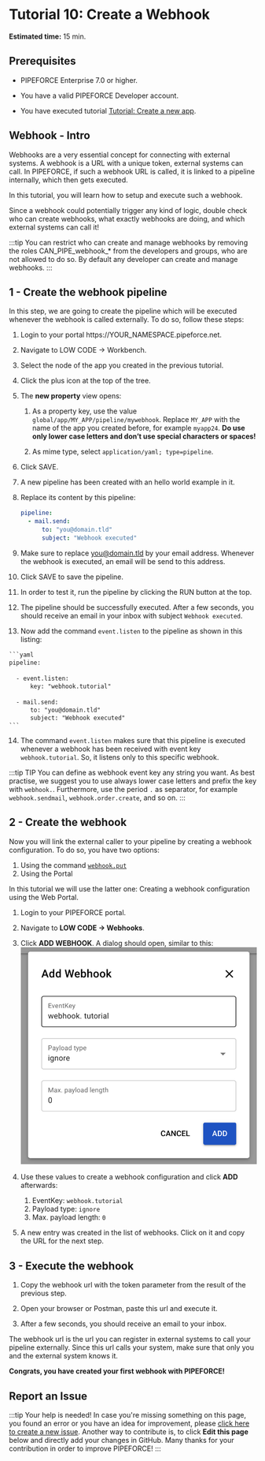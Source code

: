 # Tutorial 10: Create a Webhook

**Estimated time:** 15 min.

## Prerequisites

*   PIPEFORCE Enterprise 7.0 or higher.
    
*   You have a valid PIPEFORCE Developer account.
    
*   You have executed tutorial [Tutorial: Create a new app](../tutorials/create-app).
    

## Webhook - Intro

Webhooks are a very essential concept for connecting with external systems. A webhook is a URL with a unique token, external systems can call. In PIPEFORCE, if such a webhook URL is called, it is linked to a pipeline internally, which then gets executed.

In this tutorial, you will learn how to setup and execute such a webhook.

Since a webhook could potentially trigger any kind of logic, double check who can create webhooks, what exactly webhooks are doing, and which external systems can call it!  
  
:::tip 
You can restrict who can create and manage webhooks by removing the roles CAN\_PIPE\_webhook\_\* from the developers and groups, who are not allowed to do so. By default any developer can create and manage webhooks.
:::

## 1 - Create the webhook pipeline


In this step, we are going to create the pipeline which will be executed whenever the webhook is called externally. To do so, follow these steps:

1.  Login to your portal https://YOUR\_NAMESPACE.pipeforce.net.
    
2.  Navigate to LOW CODE → Workbench.
    
3.  Select the node of the app you created in the previous tutorial.
    
4.  Click the plus icon at the top of the tree.
    
5.  The **new property** view opens:
    
    1.  As a property key, use the value `global/app/MY_APP/pipeline/mywebhook`. Replace `MY_APP` with the name of the app you created before, for example `myapp24`. **Do use only lower case letters and don’t use special characters or spaces!**
        
    2.  As mime type, select `application/yaml; type=pipeline`.
        
6.  Click SAVE.
    
7.  A new pipeline has been created with an hello world example in it.
    
8.  Replace its content by this pipeline:
    
    ```yaml
    pipeline:
      - mail.send:
          to: "you@domain.tld"
          subject: "Webhook executed"
    ```
    
9.  Make sure to replace you@domain.tld by your email address. Whenever the webhook is executed, an email will be send to this address.
    
10.  Click SAVE to save the pipeline.
    
11.  In order to test it, run the pipeline by clicking the RUN button at the top.
    
12.  The pipeline should be successfully executed. After a few seconds, you should receive an email in your inbox with subject `Webhook executed`.
    
13.  Now add the command `event.listen` to the pipeline as shown in this listing:
    
    ```yaml
    pipeline:

      - event.listen:
          key: "webhook.tutorial"

      - mail.send:
          to: "you@domain.tld"
          subject: "Webhook executed"
    ```
    
14.  The command `event.listen` makes sure that this pipeline is executed whenever a webhook has been received with event key `webhook.tutorial`. So, it listens only to this specific webhook.
    

:::tip TIP 
You can define as webhook event key any string you want. As best practise, we suggest you to use always lower case letters and prefix the key with `webhook.`. Furthermore, use the period `.` as separator, for example `webhook.sendmail`, `webhook.order.create`, and so on.
:::

## 2 - Create the webhook

Now you will link the external caller to your pipeline by creating a webhook configuration. To do so, you have two options:

 1. Using the command [`webhook.put`](/docs/api/commands#webhookput-v1) 
 2. Using the Portal

In this tutorial we will use the latter one: Creating a webhook configuration using the Web Portal.

1.  Login to your PIPEFORCE portal.
2.  Navigate to **LOW CODE → Webhooks**.
3.  Click **ADD WEBHOOK**. A dialog should open, similar to this:
    ![](../img/webhook-add-dialog.png)
4.  Use these values to create a webhook configuration and click **ADD** afterwards:
    1. EventKey: `webhook.tutorial`
    2.  Payload type: `ignore` 
    3.  Max. payload length: `0`
    
5.  A new entry was created in the list of webhooks. Click on it and copy the URL for the next step.
    

## 3 - Execute the webhook

1.  Copy the webhook url with the token parameter from the result of the previous step.
    
2.  Open your browser or Postman, paste this url and execute it.
    
3.  After a few seconds, you should receive an email to your inbox.
    
   
The webhook url is the url you can register in external systems to call your pipeline externally. Since this url calls your system, make sure that only you and the external system knows it.
    

**Congrats, you have created your first webhook with PIPEFORCE!**

## Report an Issue
:::tip Your help is needed!
In case you're missing something on this page, you found an error or you have an idea for improvement, please [click here to create a new issue](https://github.com/pipeforce/pipeforce.github.io/issues/new). Another way to contribute is, to click **Edit this page** below and directly add your changes in GitHub. Many thanks for your contribution in order to improve PIPEFORCE!
:::
